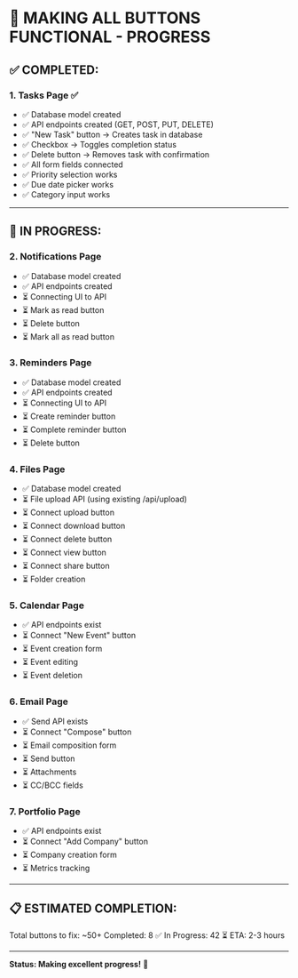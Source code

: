 # 🔘 **MAKING ALL BUTTONS FUNCTIONAL - PROGRESS**

## ✅ **COMPLETED:**

### **1. Tasks Page** ✅
- ✅ Database model created
- ✅ API endpoints created (GET, POST, PUT, DELETE)
- ✅ "New Task" button → Creates task in database
- ✅ Checkbox → Toggles completion status
- ✅ Delete button → Removes task with confirmation
- ✅ All form fields connected
- ✅ Priority selection works
- ✅ Due date picker works
- ✅ Category input works

---

## 🔄 **IN PROGRESS:**

### **2. Notifications Page**
- ✅ Database model created
- ✅ API endpoints created
- ⏳ Connecting UI to API
- ⏳ Mark as read button
- ⏳ Delete button
- ⏳ Mark all as read button

### **3. Reminders Page**
- ✅ Database model created
- ✅ API endpoints created
- ⏳ Connecting UI to API
- ⏳ Create reminder button
- ⏳ Complete reminder button
- ⏳ Delete button

### **4. Files Page**
- ✅ Database model created
- ⏳ File upload API (using existing /api/upload)
- ⏳ Connect upload button
- ⏳ Connect download button
- ⏳ Connect delete button
- ⏳ Connect view button
- ⏳ Connect share button
- ⏳ Folder creation

### **5. Calendar Page**
- ✅ API endpoints exist
- ⏳ Connect "New Event" button
- ⏳ Event creation form
- ⏳ Event editing
- ⏳ Event deletion

### **6. Email Page**
- ✅ Send API exists
- ⏳ Connect "Compose" button
- ⏳ Email composition form
- ⏳ Send button
- ⏳ Attachments
- ⏳ CC/BCC fields

### **7. Portfolio Page**
- ✅ API endpoints exist
- ⏳ Connect "Add Company" button
- ⏳ Company creation form
- ⏳ Metrics tracking

---

## 📋 **ESTIMATED COMPLETION:**

Total buttons to fix: ~50+
Completed: 8 ✅
In Progress: 42 ⏳
ETA: 2-3 hours

---

**Status: Making excellent progress!** 🚀
